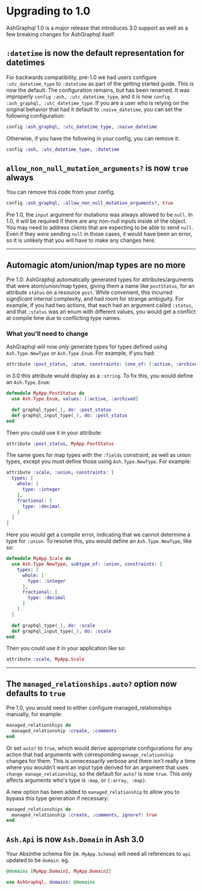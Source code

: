 # Upgrading to 1.0

AshGraphql 1.0 is a major release that introduces 3.0 support as well as a few
breaking changes for AshGraphql itself.

## `:datetime` is now the default representation for datetimes

For backwards compatibility, pre-1.0 we had users configure `:utc_datetime_type` to `:datetime` as part of the getting started guide. This is now the default. The configuration remains, but has been renamed. It was improperly `config :ash, :utc_datetime_type`, and it is now `config :ash_graphql, :utc_datetime_type`. If you are a user who is relying on the original behavior that had it default to `:naive_datetime`, you can set the following configuration:

```elixir
config :ash_graphql, :utc_datetime_type, :naive_datetime
```

Otherwise, if you have the following in your config, you can remove it.

```elixir
config :ash, :utc_datetime_type, :datetime
```

## `allow_non_null_mutation_arguments?` is now `true` always

You can remove this code from your config.

```elixir
config :ash_graphql, :allow_non_null_mutation_arguments?, true
```

Pre 1.0, the `input` argument for mutations was always allowed to be `null`. In 1.0, it will be required if there are any non-null inputs inside of the object. You may need to address clients that are expecting to be able to send `null`. Even if they _were_ sending `null` in those cases, it would have been an error, so it is unlikely that you will have to make any changes here.

---

## Automagic atom/union/map types are no more

Pre 1.0: AshGraphql automatically generated types for attributes/arguments that were atom/union/map types, giving them a name like `postStatus`, for an attribute `status` on a resource `post`. While convenient, this incurred _significant_ internal complexity, and had room for strange ambiguity. For example, if you had two actions, that each had an argument called `:status`, and that `:status` was an enum with different values, you would get a conflict at compile time due to conflicting type names.

### What you'll need to change

AshGraphql will now _only_ generate types for types defined using `Ash.Type.NewType` or `Ash.Type.Enum`. For example, if you had:

```elixir
attribute :post_status, :atom, constraints: [one_of: [:active, :archived]]
```

in 3.0 this attribute would display as a `:string`. To fix this, you would define an `Ash.Type.Enum`:

```elixir
defmodule MyApp.PostStatus do
  use Ash.Type.Enum, values: [:active, :archived]

  def graphql_type(_), do: :post_status
  def graphql_input_type(_), do: :post_status
end
```

Then you could use it in your attribute:

```elixir
attribute :post_status, MyApp.PostStatus
```

The same goes for map types with the `:fields` constraint, as well as union types, except you must define those using `Ash.Type.NewType`. For example:

```elixir
attribute :scale, :union, constraints: [
  types: [
    whole: [
      type: :integer
    ],
    fractional: [
      type: :decimal
    ]
  ]
]
```

Here you would get a compile error, indicating that we cannot determine a type for `:union`. To resolve this, you would define an `Ash.Type.NewType`, like so:

```elixir
defmodule MyApp.Scale do
  use Ash.Type.NewType, subtype_of: :union, constraints: [
    types: [
      whole: [
        type: :integer
      ],
      fractional: [
        type: :decimal
      ]
    ]
  ]

  def graphql_type(_), do: :scale
  def graphql_input_type(_), do: :scale
end
```

Then you could use it in your application like so:

```elixir
attribute :scale, MyApp.Scale
```

---

## The `managed_relationships.auto?` option now defaults to `true`

Pre 1.0, you would need to either configure managed_relationships manually, for example:

```elixir
managed_relationships do
  managed_relationship :create, :comments
end
```

Or set `auto?` to `true`, which would derive appropriate configurations for any action that had arguments with corresponding `manage_relationship` changes for them. This is unnecessarily verbose and there isn't really a time where you wouldn't want an input type derived for an argument that uses `change manage_relationship`, so the default for `auto?` is now `true`. This only affects arguments who's type is `:map`, or `{:array, :map}`.

A new option has been added to `managed_relationship` to allow you to bypass this type generation if necessary:

```elixir
managed_relationships do
  managed_relationship :create, :comments, ignore?: true
end
```

## `Ash.Api` is now `Ash.Domain` in Ash 3.0

Your Absinthe schema file (ie. `MyApp.Schema`) will need all references to `api` updated to be `domain`. eg.

```elixir
@domains [MyApp.Domain1, MyApp.Domain2]

use AshGraphql, domains: @domains
```
